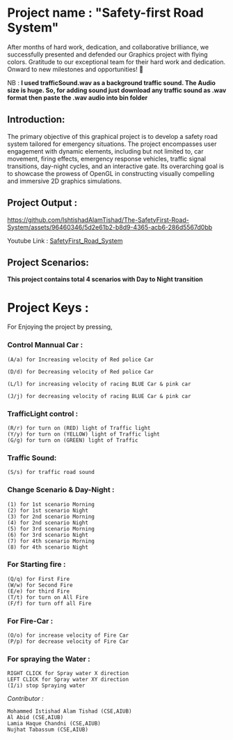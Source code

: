 # Project name : "Safety-first Road System"
After months of hard work, dedication, and collaborative brilliance, we successfully presented and defended our Graphics project with flying colors. Gratitude to our exceptional team for their hard work and dedication. 
Onward to new milestones and opportunities! 📌

NB : **I used trafficSound.wav as a background traffic sound. The Audio size is huge. So, for adding sound just download any traffic sound as .wav format then paste the .wav audio into bin folder**

## Introduction:
The primary objective of this graphical project is to develop a safety road system tailored for emergency situations. The project encompasses user engagement with dynamic elements, including but not limited to, car movement, firing effects, emergency response vehicles, traffic signal
transitions, day-night cycles, and an interactive gate. Its overarching goal is to showcase the prowess  of OpenGL in constructing visually compelling and immersive 2D graphics simulations.



## Project Output :
https://github.com/IshtishadAlamTishad/The-SafetyFirst-Road-System/assets/96460346/5d2e61b2-b8d9-4365-acb6-286d5567d0bb

Youtube Link : [SafetyFirst_Road_System](https://youtu.be/9k__11e2oLk?si=8WmwgPofZaIyrHgS)



## Project Scenarios:
**This project contains total 4 scenarios with Day to Night transition**
 
# Project Keys :
 For Enjoying the project by pressing,

### Control Mannual Car :
    (A/a) for Increasing velocity of Red police Car
  
    (D/d) for Decreasing velocity of Red police Car
  
    (L/l) for increasing velocity of racing BLUE Car & pink car 
  
    (J/j) for decreasing velocity of racing BLUE Car & pink car 

   
 ### TrafficLight control :
    (R/r) for turn on (RED) light of Traffic light  
    (Y/y) for turn on (YELLOW) light of Traffic light
    (G/g) for turn on (GREEN) light of Traffic  

 ### Traffic Sound:
    (S/s) for traffic road sound              
  
### Change Scenario & Day-Night :
    (1) for 1st scenario Morning              
    (2) for 1st scenario Night                
    (3) for 2nd scenario Morning              
    (4) for 2nd scenario Night                
    (5) for 3rd scenario Morning              
    (6) for 3rd scenario Night                
    (7) for 4th scenario Morning              
    (8) for 4th scenario Night   

  ### For Starting fire :
    (Q/q) for First Fire 
    (W/w) for Second Fire 
    (E/e) for third Fire 
    (T/t) for turn on All Fire 
    (F/f) for turn off all Fire 
    
   ### For Fire-Car : 
    (O/o) for increase velocity of Fire Car
    (P/p) for decrease velocity of Fire Car
    
  ### For spraying the Water :
    RIGHT CLICK for Spray water X direction
    LEFT CLICK for Spray water XY direction    
    (I/i) stop Spraying water 


*Contributor :*

    Mohammed Istishad Alam Tishad (CSE,AIUB)
    Al Abid (CSE,AIUB)
    Lamia Haque Chandni (CSE,AIUB)
    Nujhat Tabassum (CSE,AIUB)
